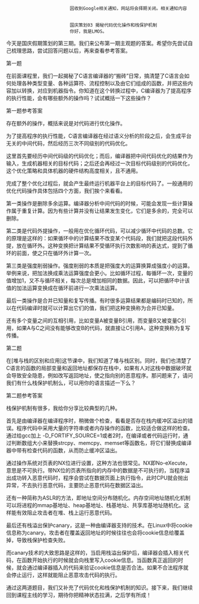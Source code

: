 
                            
                            因收到Google相关通知，网站将会择期关闭。相关通知内容
                            
                            
                            国庆策划03 揭秘代码优化操作和栈保护机制
                            你好，我是LMOS。

今天是国庆假期策划的第三期。我们来公布第一期主观题的答案。希望你先尝试自己梳理思路，尝试回答问题以后，再来查看参考答案。

第一题

在前面课程里，我们一起揭秘了C语言编译器的“搬砖”日常，搞清楚了C语言会如何处理各种类型变量、各种运算符、流程控制以及由它们组成的函数，并把这些内容加以转换，对应到机器指令。你知道在这个转换过程中，C编译器为了提高程序的执行性能，会有哪些额外的操作吗？试试概括一下这些操作？

第一题参考答案

存在额外的操作，概括来说是对代码进行优化操作。

为了提高程序的执行性能，C语言编译器在经过语义分析的阶段之后，会生成平台无关的中间代码，然后经历三次不同级别的代码优化。

这里首先要经历中间代码级的代码优化；而后，编译器把中间代码优化的结果作为输入，生成机器相关的目标代码；之后还会再经过一次目标代码级别的代码优化，这个优化策略和具体机器的硬件结构高度相关，且不通用。

完成了整个优化过程后，就会产生最终运行机器平台上的目标代码了。一般通用的优化代码操作具体包括四个方面，我们挨个来看看。

第一类操作是删除多余运算。编译器分析中间代码的时候，可能会发现一些计算操作属于重复计算。因为有些计算并没有让结果发生变化，它们是多余的，完全可以删除。

第二类是代码外提操作，一般用在优化循环代码，可以减少循环中代码的总数。它的原理是这样的：如果循环中的计算结果不改变某个代码段，我们就把这段代码外提，放在循环外。这种变换把计算结果不受循环执行次数影响的表达式，提到了循环的前面，使之只在循环外计算一次。

第三类是强度削弱操作。强度削弱的本质是把强度大的运算换算成强度小的运算。举例来说，把加法换成乘法运算强度会更小。比如循环过程，每循环一次，变量的值增加1，又不与循环相关，每次总是增加相同的数据。因此，可以把循环中计该值的加法运算变换成在循环前进行一次乘法运算。

最后一类操作是合并已知量和复写传播。有时很多运算结果都是编码时已知的，所以在代码编译时就可以计算出它们的值，我们把这种变换称为合并已知量。

还有多个变量之间的互相引用，比如变量A被变量B引用，而变量B又被变量C引用，如果A与C之间没有能够改变B的代码，就直接让C引用A，这种变换称为复写传播。

第二题

在[堆与栈的区别和应用]这节课中，我们知道了堆与栈区别。同时，我们也清楚了C语言的函数的局部变量和返回地址都保存在栈中，如果有人对这栈中数据破坏就会导致安全隐患，例如改写返回地址，使之指向别的恶意程序。那问题来了，请问我们有什么栈保护机制么，可以用你的语言描述一下么？

第二题参考答案

栈保护机制有很多，我给你分享比较典型的几种。

首先是由编译器在编译程序时，稍微做个检查，看看是否存在栈内缓冲区溢出的错误。程序代码中采用大量的字符串或者内存操作的函数，比较适合做这样的检查。通过给gcc加上 -D_FORTIFY_SOURCE=1或者2时，在编译或者代码运行时，通过判断数组大小来替换strcpy、memcpy、memset等函数名，将它们替换成编译器中带有检查代码的函数，从而防止缓冲区溢出。

通过操作系统对页表的NX位进行设置，这种方法也很常见。NX即No-eXecute，意思是不可执行。带NX位的页表所指向的内存中的数据是不可执行的，当程序溢出成功转入恶意代码时，程序会尝试在数据页面上执行指令，此时CPU就会抛出异常，不去执行恶意代码，主要防止恶意代码在数据区溢出。

还有一种简称为ASLR的方法，即地址空间分布随机化。内存空间地址随机化机制可以将进程的mmap基地址、heap基地址、栈基地址、共享库基地址随机化。这样能有效阻止攻击者在堆、栈上运行恶意代码。

最后还有栈溢出保护canary，这是一种由编译器支持的技术。在Linux中将cookie信息称为canary。攻击者在覆盖返回地址的时候往往也会将cookie信息给覆盖掉，导致栈保护检查失败。

而canary技术的大致思路是这样的，当启用栈溢出保护后，编译器会插入相关代码，在函数开始执行的时候就会向栈里写入cookie信息。当函数真正返回的时候，就会通过编译器插入的代码来验证cookie信息是否合法。如果不合法程序就会停止运行，这样就能阻止恶意攻击代码的执行。

通过这两道题目，我们又补充了代码优化和栈保护机制的知识。接下来，我们继续回到课程主线的学习，期待你把精神状态拉满，之后学有所成！

                        
                        
                            